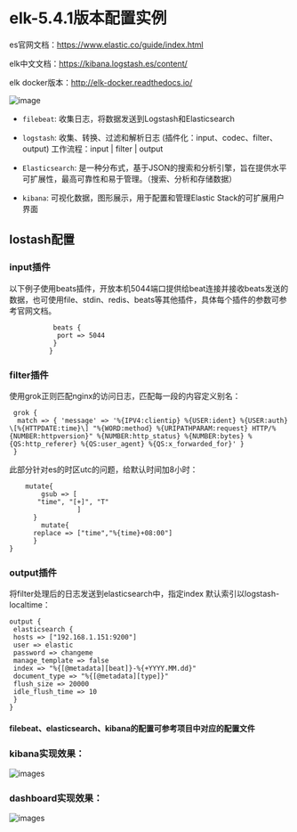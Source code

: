 # elk-5.4.1版本配置实例

es官网文档：https://www.elastic.co/guide/index.html

elk中文文档：https://kibana.logstash.es/content/

elk docker版本：http://elk-docker.readthedocs.io/
 
 ![image](https://github.com/xiaoxiamin/elk-Configuration-instance/blob/master/picture/QQ%CD%BC%C6%AC20170620160929.png)
 
 - `filebeat`: 收集日志，将数据发送到Logstash和Elasticsearch
 
 - `logstash`: 收集、转换、过滤和解析日志  (插件化：input、codec、filter、output)
               工作流程：input | filter | output
           
 - `Elasticsearch`: 是一种分布式，基于JSON的搜索和分析引擎，旨在提供水平可扩展性，最高可靠性和易于管理。（搜索、分析和存储数据）
 
 - `kibana`: 可视化数据，图形展示，用于配置和管理Elastic Stack的可扩展用户界面


## lostash配置

### input插件

以下例子使用beats插件，开放本机5044端口提供给beat连接并接收beats发送的数据，也可使用file、stdin、redis、beats等其他插件，具体每个插件的参数可参考官网文档。

```       input {
           beats {
            port => 5044
           }
          }
```

### filter插件

使用grok正则匹配nginx的访问日志，匹配每一段的内容定义别名：

```
 grok {
  match => { 'message' => '%{IPV4:clientip} %{USER:ident} %{USER:auth} \[%{HTTPDATE:time}\] "%{WORD:method} %{URIPATHPARAM:request} HTTP/%{NUMBER:httpversion}" %{NUMBER:http_status} %{NUMBER:bytes} %{QS:http_referer} %{QS:user_agent} %{QS:x_forwarded_for}' }
 }
```

此部分针对es的时区utc的问题，给默认时间加8小时：

```
    mutate{
        gsub => [
       "time", "[+]", "T"
                 ]
      }
        mutate{
      replace => ["time","%{time}+08:00"]
      }
}

```

### output插件

将filter处理后的日志发送到elasticsearch中，指定index 默认索引以logstash-localtime：

```
output {
 elasticsearch {
 hosts => ["192.168.1.151:9200"]
 user => elastic
 password => changeme
 manage_template => false
 index => "%{[@metadata][beat]}-%{+YYYY.MM.dd}"
 document_type => "%{[@metadata][type]}"
 flush_size => 20000
 idle_flush_time => 10
 }
}
```


#### filebeat、elasticsearch、kibana的配置可参考项目中对应的配置文件

### kibana实现效果：

![images](https://github.com/xiaoxiamin/elk-Configuration-instance/blob/master/picture/QQ%CD%BC%C6%AC20170627142423.png)

### dashboard实现效果：
![images](https://github.com/xiaoxiamin/elk-Configuration-instance/blob/master/picture/QQ%CD%BC%C6%AC20170627142838.png)

